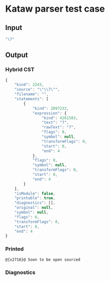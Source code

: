 # Kataw parser test case

## Input

`````js
"\7"
`````

## Output

### Hybrid CST

```javascript
{
    "kind": 2243,
    "source": "\"\\7\"",
    "filename": "",
    "statements": [
        {
            "kind": 2097233,
            "expression": {
                "kind": 4261583,
                "text": "7",
                "rawText": "7",
                "flags": 0,
                "symbol": null,
                "transformFlags": 0,
                "start": 0,
                "end": 4
            },
            "flags": 0,
            "symbol": null,
            "transformFlags": 0,
            "start": 0,
            "end": 4
        }
    ],
    "isModule": false,
    "printable": true,
    "diagnostics": [],
    "original": null,
    "symbol": null,
    "flags": 0,
    "transformFlags": 0,
    "start": 0,
    "end": 4
}
```

### Printed

```javascript
@{x2716}@ Soon to be open sourced
```

### Diagnostics

```javascript

```


